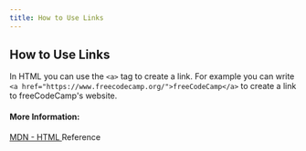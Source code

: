 ```yaml
---
title: How to Use Links
---
```

## How to Use Links

In HTML you can use the `<a>` tag to create a link. For example you can write `<a href="https://www.freecodecamp.org/">freeCodeCamp</a>` to create a link to freeCodeCamp's website.

#### More Information:
[MDN - HTML <a> Reference](https://developer.mozilla.org/en-US/docs/Web/HTML/Element/a)
